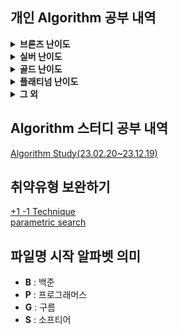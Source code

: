 ## 개인 Algorithm 공부 내역
<details>
<summary> <b>브론즈 난이도</b> </summary>

|                               문제명(링크)                                | 난이도 |         유형         |                          비고                           |
|:--------------------------------------------------------------------:|:---:|:------------------:|:-----------------------------------------------------:|
|         [최대공약수와 최소공배수](https://www.acmicpc.net/problem/2609)         | B1  |         수학         |     [대회 문제](https://www.acmicpc.net/category/74)      |
|              [평균](https://www.acmicpc.net/problem/1546)              | B1  |      수학, 사칙연산      |                                                       |
|        [Slice String](https://www.acmicpc.net/problem/30034)         | B1  |   구현, 자료 구조, 문자열   | [대회 문제](https://www.acmicpc.net/category/detail/3910) |
|            [단어 공부](https://www.acmicpc.net/problem/1157)             | B1  |      구현, 문자열       |                                                       |
|         [달팽이는 올라가고 싶다](https://www.acmicpc.net/problem/2869)         | B1  |         수학         |  [대회 문제](https://www.acmicpc.net/category/detail/76)  |
|           [Hashing](https://www.acmicpc.net/problem/15829)           | B2  |    구현, 문자열, 해싱     |     [대회 문제](https://www.acmicpc.net/category/701)     |
|            [OX 퀴즈](https://www.acmicpc.net/problem/8958)             | B2  |      구현, 문자열       | [대회 문제](https://www.acmicpc.net/category/detail/1067) |
|      [Union Maplestory](https://www.acmicpc.net/problem/28455)       | B2  |       구현, 정렬       | [대회 문제](https://www.acmicpc.net/category/detail/3675) |
|            [TV 크기](https://www.acmicpc.net/problem/1297)             | B2  |   기하학, 피타고라스 정리    |                                                       |
|            [단어의 개수](https://www.acmicpc.net/problem/1152)            | B2  |      구현, 문자열       |                                                       |
|             [거스름돈](https://www.acmicpc.net/problem/5585)             | B2  |        그리디         | [대회 문제](https://www.acmicpc.net/category/detail/553)  |
|          [럭키 스트레이트](https://www.acmicpc.net/problem/18406)           | B2  |      구현, 문자열       |                                                       |
|            [모스 부호](https://www.acmicpc.net/problem/29701)            | B2  | 구현, 자료 구조, 문자열, 해시 | [대회 문제](https://www.acmicpc.net/category/detail/3867) |
|            [문자열 반복](https://www.acmicpc.net/problem/2675)            | B2  |      구현, 문자열       |  [대회 문제](https://www.acmicpc.net/category/detail/5)   |
|              [벌집](https://www.acmicpc.net/problem/2292)              | B2  |         수학         | [대회 문제](https://www.acmicpc.net/category/detail/1089) |
|           [ACM 호텔](https://www.acmicpc.net/problem/10250)            | B3  |    수학, 구현, 사칙연산    | [대회 문제](https://www.acmicpc.net/category/detail/1283) |
|         [Since 1973](https://www.acmicpc.net/problem/28135)          | B3  |    수학, 구현, 사칙연산    |     [대회 문제](https://www.acmicpc.net/category/848)     |
|             [최댓값](https://www.acmicpc.net/problem/2562)              | B3  |         구현         |     [대회 문제](https://www.acmicpc.net/category/68)      |
|           [Фигурки](https://www.acmicpc.net/problem/29029)           | B3  |      구현, 그리디       |     [대회 문제](https://www.acmicpc.net/category/892)     |
|            [네 번째 점](https://www.acmicpc.net/problem/3009)            | B3  |      구현, 기하학       |     [대회 문제](https://www.acmicpc.net/category/100)     |
|           [DKSH 찾기](https://www.acmicpc.net/problem/29766)           | B4  |      구현, 문자열       | [대회 문제](https://www.acmicpc.net/category/detail/3869) |
|          [Archivist](https://www.acmicpc.net/problem/28454)          | B4  |         구현         | [대회 문제](https://www.acmicpc.net/category/detail/2348) |
|      [Goodbye, Code Jam](https://www.acmicpc.net/problem/29738)      | B4  |         구현         | [대회 문제](https://www.acmicpc.net/category/detail/3876) |
|             [모비스](https://www.acmicpc.net/problem/28074)             | B4  |      구현, 문자열       |     [대회 문제](https://www.acmicpc.net/category/846)     |
|   [Рождественская лотерея](https://www.acmicpc.net/problem/29683)    | B4  |      수학, 사칙연산      |     [대회 문제](https://www.acmicpc.net/category/924)     |
|          [Oddities](https://www.acmicpc.net/problem/10480)           | B4  |    수학, 구현, 사칙연산    | [대회 문제](https://www.acmicpc.net/category/detail/1308) |
|       [Previous Level](https://www.acmicpc.net/problem/28453)        | B4  |    구현, 많은 조건 분기    | [대회 문제](https://www.acmicpc.net/category/detail/3675) |
|         [Rust Study](https://www.acmicpc.net/problem/30033)          | B4  |         구현         | [대회 문제](https://www.acmicpc.net/category/detail/3910) |
|            [Файлы](https://www.acmicpc.net/problem/29546)            | B4  |      구현, 문자열       | [대회 문제](https://www.acmicpc.net/category/detail/3827) |
| [Advance to Taoyuan Regional](https://www.acmicpc.net/problem/30319) | B4  |    수학, 구현, 사칙연산    | [대회 문제](https://www.acmicpc.net/category/detail/3989) |
|          [공백 없는 A+B](https://www.acmicpc.net/problem/15873)          | B4  | 수학, 사칙연산, 많은 조건 분기 |                                                       |
|           [Поп-ит](https://www.acmicpc.net/problem/30585)            | B4  |      구현, 문자열       | [대회 문제](https://www.acmicpc.net/category/detail/4023) |
|  [Amusement Park Adventure](https://www.acmicpc.net/problem/29986)   | B4  |         구현         | [대회 문제](https://www.acmicpc.net/category/detail/3902) |
|       [Торговый центр](https://www.acmicpc.net/problem/28648)        | B4  |    수학, 구현, 사칙연산    |     [대회 문제](https://www.acmicpc.net/category/875)     |
|             [별 찍기](https://www.acmicpc.net/problem/2439)             | B4  |         구현         |                                                       |
|    [gahui and sousenkyo 3](https://www.acmicpc.net/problem/30793)    | B4  |    수학, 구현, 사칙연산    | [대회 문제](https://www.acmicpc.net/category/detail/4069) |
|           [A+B -7](https://www.acmicpc.net/problem/11021)            | B5  |    수학, 구현, 사칙연산    |                                                       |
|             [AxB](https://www.acmicpc.net/problem/10998)             | B5  |    수학, 구현, 사칙연산    |                                                       |
|           [두 수 비교하기](https://www.acmicpc.net/problem/1330)           | B5  |         구현         |                                                       |
|          [2023 밈 투표](https://www.acmicpc.net/problem/29731)          | B5  |      구현, 문자열       | [대회 문제](https://www.acmicpc.net/category/detail/3876) |
|           [A+B -4](https://www.acmicpc.net/problem/10951)            | B5  |    수학, 구현, 사칙연산    |                                                       |
|             [A+B](https://www.acmicpc.net/problem/1000)              | B5  |    수학, 구현, 사칙연산    |                                                       |
|             [A-B](https://www.acmicpc.net/problem/1001)              | B5  |    수학, 구현, 사칙연산    |                                                       |
|             [A/B](https://www.acmicpc.net/problem/1008)              | B5  |    수학, 구현, 사칙연산    |                                                       |
|           [Lucky 7](https://www.acmicpc.net/problem/30224)           | B5  |       수학, 구현       | [대회 문제](https://www.acmicpc.net/category/detail/3975) |
|            [Pups](https://www.acmicpc.net/problem/26575)             | B5  |      수학, 사칙연산      |     [대회 문제](https://www.acmicpc.net/category/787)     |
|      [Welcome to SMUPC!](https://www.acmicpc.net/problem/29699)      | B5  | 수학, 구현, 문자열, 사칙연산  | [대회 문제](https://www.acmicpc.net/category/detail/3867) |
|             [검증 수](https://www.acmicpc.net/problem/2475)             | B5  |    수학, 구현, 사칙연산    |     [대회 문제](https://www.acmicpc.net/category/62)      |
|          [X보다 작은 수](https://www.acmicpc.net/problem/10871)           | B5  |         구현         |                                                       |

</details>

<details>
<summary> <b>실버 난이도</b> </summary>

|                           문제명(링크)                            | 난이도 |         유형         |                          비고                           |
|:------------------------------------------------------------:|:---:|:------------------:|:-----------------------------------------------------:|
|     [구간 합 구하기 5](https://www.acmicpc.net/problem/11660)      | S1  |      DP, 누적 합      |                                                       |
|          [곱셈](https://www.acmicpc.net/problem/1629)          | S1  |     수학, 분할 정복      |                                                       |
|       [1로 만들기2](https://www.acmicpc.net/problem/12852)       | S1  |     DP, Graph      |                                                       |
|          [Z](https://www.acmicpc.net/problem/1074)           | S1  |     분할 정복, 재귀      |                                                       |
|         [INK](https://www.acmicpc.net/problem/30036)         | S1  |     구현, 시뮬레이션      | [대회 문제](https://www.acmicpc.net/category/detail/3910) |
|       [단지번호붙이기](https://www.acmicpc.net/problem/2667)        | S1  |   그래프, DFS, BFS    |     [대회 문제](https://www.acmicpc.net/category/82)      |
|        [미로 탐색](https://www.acmicpc.net/problem/2178)         | S1  |      그래프, BFS      |                                                       |
|        [나무 자르기](https://www.acmicpc.net/problem/2805)        | S2  |  이분 탐색, 매개 변수 탐색   |  [대회 문제](https://www.acmicpc.net/category/detail/72)  |
|       [DFS와 BFS](https://www.acmicpc.net/problem/1260)       | S2  |        그래프         |                                                       |
|        [랜선 자르기](https://www.acmicpc.net/problem/1654)        | S2  |   이분탐색, 매개변수 탐색    |                                                       |
|       [마인크래프트](https://www.acmicpc.net/problem/18111)        | S2  |     구현, 완전 탐색      |     [대회 문제](https://www.acmicpc.net/category/693)     |
|        [1로 만들기](https://www.acmicpc.net/problem/1463)        | S3  |         DP         |                                                       |
|       [2xn 타일링](https://www.acmicpc.net/problem/11726)       | S3  |         DP         |                                                       |
|      [2xn 타일링2](https://www.acmicpc.net/problem/11727)       | S3  |         DP         |                                                       |
|      [1,2,3 더하기](https://www.acmicpc.net/problem/9095)       | S3  |        그리디         | [대회 문제](https://www.acmicpc.net/category/detail/884)  |
|      [N과 M (2)](https://www.acmicpc.net/problem/15650)       | S3  |        백트래킹        |                                                       |
|      [N과 M (5)](https://www.acmicpc.net/problem/15654)       | S3  |        백트래킹        |                                                       |
|        [프린터 큐](https://www.acmicpc.net/problem/1966)         | S3  | 구현, 자료구조, 시뮬레이션, 큐 |  [대회 문제](https://www.acmicpc.net/category/detail/55)  |
| [개발자 지망생 구름이의 취업 뽀개기](https://www.acmicpc.net/problem/29155) | S3  |      그리디, 정렬       | [대회 문제](https://www.acmicpc.net/category/detail/3855) |
|        [계단 오르기](https://www.acmicpc.net/problem/2579)        | S3  |         DP         |     [대회 문제](https://www.acmicpc.net/category/70)      |
|         [바이러스](https://www.acmicpc.net/problem/2606)         | S3  |   그래프, DFS, BFS    |     [대회 문제](https://www.acmicpc.net/category/74)      |
|          [괄호](https://www.acmicpc.net/problem/9012)          | S4  |   자료 구조, 문자열, 스택   | [대회 문제](https://www.acmicpc.net/category/detail/1081) |
|      [solved.ac](https://www.acmicpc.net/problem/18110)      | S4  |     수학, 구현, 정렬     |     [대회 문제](https://www.acmicpc.net/category/693)     |
|         [30](https://www.acmicpc.net/problem/10610)          | S4  |  수학, 그리디, 정렬, 문자열  | [대회 문제](https://www.acmicpc.net/category/detail/1322) |
|         [ATM](https://www.acmicpc.net/problem/11399)         | S4  |      그리디, 정렬       |                                                       |
|         [국영수](https://www.acmicpc.net/problem/10825)         | S4  |         정렬         |                                                       |
|       [균형 잡힌 세상](https://www.acmicpc.net/problem/4949)       | S4  |   자료 구조, 문자열, 스택   |                                                       |
|         [기타줄](https://www.acmicpc.net/problem/1049)          | S4  |      수학, 그리디       |                                                       |
|   [나는야 포켓몬 마스터 이다솜](https://www.acmicpc.net/problem/1620)    | S4  |     자료 구조, 해시      |                                                       |
|          [덱](https://www.acmicpc.net/problem/10866)          | S4  |    구현, 자료 구조, 덱    |                                                       |
|        [동전 0](https://www.acmicpc.net/problem/11047)         | S4  |        그리디         |                                                       |
|         [듣보잡](https://www.acmicpc.net/problem/1764)          | S4  | 자료 구조, 문자열, 정렬, 해시 |                                                       |
|       [문자열 집합](https://www.acmicpc.net/problem/14425)        | S4  |   자료 구조, 해시, 트리    |                                                       |
|      [2차원 배열의 합](https://www.acmicpc.net/problem/2167)       | S5  |      구현, 누적합       |                                                       |
|        [BABBA](https://www.acmicpc.net/problem/9625)         | S5  |         DP         |                                                       |
|        [D-Day](https://www.acmicpc.net/problem/1308)         | S5  |         구현         |                                                       |
|        [거스름돈](https://www.acmicpc.net/problem/14916)         | S5  |     수학,그리디, DP     |     [대회 문제](https://www.acmicpc.net/category/788)     |
|   [Array Rotation](https://www.acmicpc.net/problem/28456)    | S5  |     구현, 시뮬레이션      | [대회 문제](https://www.acmicpc.net/category/detail/3675) |
|       [그룹 단어 체커](https://www.acmicpc.net/problem/1316)       | S5  |      구현, 문자열       |                                                       |
|       [나이순 정렬](https://www.acmicpc.net/problem/10814)        | S5  |         정렬         |                                                       |
|        [날짜 계산](https://www.acmicpc.net/problem/1476)         | S5  |   수학, 완전 탐색, 정수론   |                                                       |
|       [너의 평점은](https://www.acmicpc.net/problem/25206)        | S5  |    수학, 구현, 문자열     | [대회 문제](https://www.acmicpc.net/category/detail/3124) |
|        [다리 놓기](https://www.acmicpc.net/problem/1010)         | S5  |    수학, DP, 조합론     |                                                       |
|        [단어 나누기](https://www.acmicpc.net/problem/1251)        | S5  | 구현, 문자열, 완전 탐색, 정렬 |                                                       |
|        [단어 정렬](https://www.acmicpc.net/problem/1181)         | S5  |      문자열, 정렬       |                                                       |
|          [덩치](https://www.acmicpc.net/problem/7568)          | S5  |     구현, 완전 탐색      |     [대회 문제](https://www.acmicpc.net/category/214)     |
|         [뒤집기](https://www.acmicpc.net/problem/1439)          | S5  |      그리디, 문자열      |                                                       |
|         [막대기](https://www.acmicpc.net/problem/1094)          | S5  |     수학, 비트마스킹      |                                                       |
|        [문서 검색](https://www.acmicpc.net/problem/1543)         | S5  |     문자열, 완전 탐색     |                                                       |

</details>

<details>
<summary> <b>골드 난이도</b> </summary>

|                               문제명(링크)                                | 난이도 |              유형               |                          비고                           |
|:--------------------------------------------------------------------:|:---:|:-----------------------------:|:-----------------------------------------------------:|
|         [GCD(n, k)=1](https://www.acmicpc.net/problem/11689)         | G1  |              수학               |                                                       |
|            [K번째 수](https://www.acmicpc.net/problem/1300)             | G1  |        이분 탐색, 매개 변수 탐색        |                                                       |
|           [멀티탭 스케줄링](https://www.acmicpc.net/problem/1700)           | G1  |              그리디              | [대회 문제](https://www.acmicpc.net/category/detail/1086) |
|      [가장 긴 증가하는 부분 수열 2](https://www.acmicpc.net/problem/12015)      | G2  |    이분 탐색, 가장 긴 증가하는 부분 수열     |                                                       |
|      [가장 긴 증가하는 부분 수열 3](https://www.acmicpc.net/problem/12738)      | G2  |    이분 탐색, 가장 긴 증가하는 부분 수열     |                                                       |
|           [미확인 도착지](https://www.acmicpc.net/problem/9370)            | G2  |       그래프, 다익스트라, 최단 경로       | [대회 문제](https://www.acmicpc.net/category/detail/1160) |
|        [벽 부수고 이동하기 4](https://www.acmicpc.net/problem/16946)         | G2  |         그래프, DFS, BFS         |                                                       |
|        [PIZZA ALVOLOC](https://www.acmicpc.net/problem/12781)        | G3  |         가하학, 선분 교차 판정         | [대회 문제](https://www.acmicpc.net/category/detail/1492) |
|        [마법사 상어와 토네이도](https://www.acmicpc.net/problem/20057)         | G3  |           구현, 시뮬레이션           |                         삼성 기출                         |
|        [마법사 상어와 파이어스톰](https://www.acmicpc.net/problem/20058)        | G3  |      구현, 시뮬레이션, DFS, BFS      |                         삼성 기출                         |
|          [벽 부수고 이동하기](https://www.acmicpc.net/problem/2206)          | G3  |           그래프, BFS            |                                                       |
|            [LCS 2](https://www.acmicpc.net/problem/9252)             | G4  |              DP               |                                                       |
|           [N-Queen](https://www.acmicpc.net/problem/9663)            | G4  |          완전 탐색, 백트래킹          |                                                       |
|     [Road Reconstruction](https://www.acmicpc.net/problem/20046)     | G4  |       그레프, 다익스트라, 최단 경로       | [대회 문제](https://www.acmicpc.net/category/detail/2330) |
|      [가장 긴 증가하는 부분 수열 4](https://www.acmicpc.net/problem/14002)      | G4  |              DP               |                                                       |
|            [게리맨더링](https://www.acmicpc.net/problem/17471)            | G4  | 수학, 그래프, 완전 탐색, BFS, DFS, 조합론 |                                                       |
|            [고층 건물](https://www.acmicpc.net/problem/1027)             | G4  |        수학, 완전 탐색, 기하학         |                                                       |
|            [공유기 설치](https://www.acmicpc.net/problem/2110)            | G4  |        이분 탐색, 매개 변수 탐색        |     [대회 문제](https://www.acmicpc.net/category/747)     |
|          [다항 함수의 적분](https://www.acmicpc.net/problem/17214)          | G4  |    수학, 문자열, 많은 조건 분기, 미적분학    |     [대회 문제](https://www.acmicpc.net/category/791)     |
|        [마법사 상어와 파이어볼](https://www.acmicpc.net/problem/20056)         | G4  |           구현, 시뮬레이션           |                         삼성 기출                         |
|            [A와 B](https://www.acmicpc.net/problem/12904)             | G5  |         구현, 그리디, 문자열          |                                                       |
|             [CCW](https://www.acmicpc.net/problem/11758)             | G5  |              기하학              |                                                       |
| [Fly me to the Alpha Centauri](https://www.acmicpc.net/problem/1011) | G5  |              수학               |                                                       |
|             [LCS](https://www.acmicpc.net/problem/9251)              | G5  |            DP,문자열             |                                                       |
|      [MooTube (Silver)](https://www.acmicpc.net/problem/15591)       | G5  |              그래프              |     [대회 문제](https://www.acmicpc.net/category/415)     |
|           [강의실 배정](https://www.acmicpc.net/problem/11000)            | G5  |    자료 구조, 그리디, 정렬, 우선순위 큐     |                                                       |
|           [경쟁적 전염](https://www.acmicpc.net/problem/18405)            | G5  |       구현, 그래프, BFS, DFS       |                                                       |
|           [다각형의 면적](https://www.acmicpc.net/problem/2166)            | G5  |         기하학, 다각형의 넓이          |                                                       |
|             [동전 2](https://www.acmicpc.net/problem/2294)             | G5  |              DP               |                                                       |
|             [두 용액](https://www.acmicpc.net/problem/2470)             | G5  |       정렬, 이분 탐색, 투 포인터        |     [대회 문제](https://www.acmicpc.net/category/61)      |
|           [로봇 시뮬레이션](https://www.acmicpc.net/problem/2174)           | G5  |           구현, 시뮬레이션           | [대회 문제](https://www.acmicpc.net/category/detail/216)  |
|              [배](https://www.acmicpc.net/problem/1092)               | G5  |            그리디, 정렬            |                                                       |

</details>

<details>
<summary> <b>플래티넘 난이도</b> </summary>

|                          문제명(링크)                           | 난이도 |          유형           |                          비고                           |
|:----------------------------------------------------------:|:---:|:---------------------:|:-----------------------------------------------------:|
|       [고속도로](https://www.acmicpc.net/problem/10254)        | P2  | 기하학, 볼록 껍질, 회전하는 캘리퍼스 | [대회 문제](https://www.acmicpc.net/category/detail/1283) |
|        [맹독방벽](https://www.acmicpc.net/problem/7420)        | P4  |      기하학, 볼록 껍질       | [대회 문제](https://www.acmicpc.net/category/detail/892) |
| [가장 긴 증가하는 부분 수열 5](https://www.acmicpc.net/problem/14003) | P5  | 이분탐색, 가장 긴 증가하는 부분 수열 |                                                       |
| [가장 긴 팰린드롬 부분 문자열](https://www.acmicpc.net/problem/14444)  | P5  |       문자열, 매내처        |                                                       |
|      [거의 최단 경로](https://www.acmicpc.net/problem/5719)      | P5  |   그래프, 다익스트라, 최단 경로   | [대회 문제](https://www.acmicpc.net/category/detail/568)  |

</details>

<details>
<summary> <b>그 외</b> </summary>

|                                    문제명(링크)                                    | 난이도 |    유형    |              비고              |
|:-----------------------------------------------------------------------------:|:---:|:--------:|:----------------------------:|
|                                   1이 될 때까지                                    |  -  |   그리디    |                              |
|  [h-index](https://school.programmers.co.kr/learn/courses/30/lessons/42747)   |  -  |    정렬    |                              |
|                                    DFS_BFS                                    |  -  |   그래프    |                              |
|   [가장 큰 수](https://school.programmers.co.kr/learn/courses/30/lessons/42746)   |  -  |    정렬    |                              |
|                                  곱하기 혹은 더하기                                   |  -  |    정렬    |                              |
|   [괄호 변환](https://school.programmers.co.kr/learn/courses/30/lessons/60058)    |  -  |    정렬    | 2020 KAKAO BLIND RECRUITMENT |
|                                      금광                                       |  -  |    DP    |                              |
|    [기능개발](https://school.programmers.co.kr/learn/courses/30/lessons/42586)    |  -  |  스택, 큐   |                              |
|                                  두 배열의 원소 교체                                  |  -  |    정렬    |                              |
|                                   떡볶이 떡 만들기                                   |  -  |  이진 탐색   |                              |
|                                  만들 수 없는 금액                                   |  -  |   그리디    |                              |
|                                    모험가 길드                                     |  -  |   그리디    |                              |
|                                     못생긴 수                                     |  -  |    DP    |                              |
| [무지의 먹방 라이브](https://school.programmers.co.kr/learn/courses/30/lessons/42891) |  -  |   그리디    | 2019 KAKAO BLIND RECRUITMENT |
|                                    문자열 뒤집기                                    |  -  |   그리디    |                              |
|                                    문자열 압축                                     |  -  |    구현    |                              |
|                                    문자열 재정렬                                    |  -  |    구현    |                              |
|                                     미로 탐출                                     |  -  | DFS, BFS |                              |

</details>

## Algorithm 스터디 공부 내역
[Algorithm Study(23.02.20~23.12.19)](https://github.com/Algorithm-Study/Algorithm)

## 취약유형 보완하기
[+1 -1 Technique](https://www.codetree.ai/landing/level-test/5297/result/4?started=true&innerIdx=0)  
[parametric search](https://www.codetree.ai/landing/level-test/6652/result/4?started=true&innerIdx=0)

## 파일명 시작 알파벳 의미
- **B** : 백준
- **P** : 프로그래머스
- **G** : 구름
- **S** : 소프티어